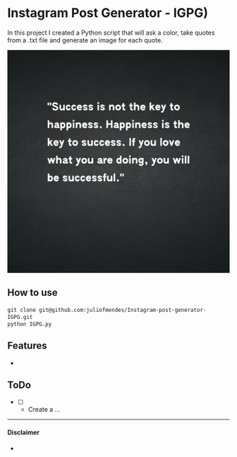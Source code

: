# Instagram Post Generator - IGPG)


In this project I created a Python script that will ask a color, take quotes from a .txt file and generate an image for each quote.

![Preview of post](https://github.com/juliofmendes/Instagram-post-generator-IGPG/blob/main/example_line_7.jpg)


## How to use
```
git clone git@github.com:juliofmendes/Instagram-post-generator-IGPG.git
python IGPG.py
```

## Features
- 


## ToDo
* [ ] - Create a ...

---
#### Disclaimer
- 
